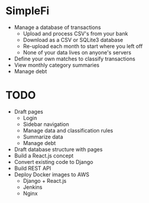 # SimpleFi

- Manage a database of transactions
  - Upload and process CSV's from your bank
  - Download as a CSV or SQLite3 database
  - Re-upload each month to start where you left off
  - None of your data lives on anyone's servers
- Define your own matches to classify transactions
- View monthly category summaries
- Manage debt

# TODO

- Draft pages
  - Login
  - Sidebar navigation
  - Manage data and classification rules
  - Summarize data
  - Manage debt
- Draft database structure with pages
- Build a React.js concept
- Convert existing code to Django
- Build REST API
- Deploy Docker images to AWS
  - Django + React.js
  - Jenkins
  - Nginx
